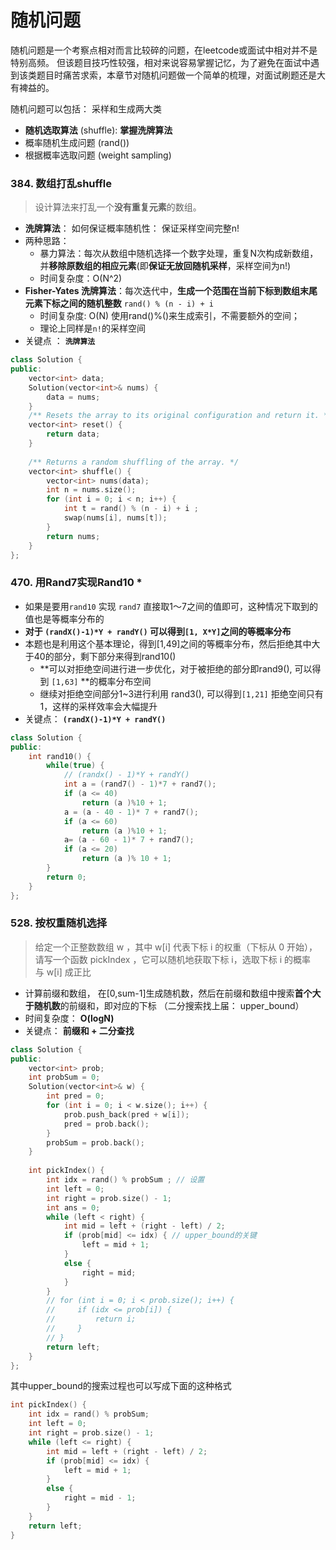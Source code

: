 

# 随机问题

随机问题是一个考察点相对而言比较碎的问题，在leetcode或面试中相对并不是特别高频。
但该题目技巧性较强，相对来说容易掌握记忆，为了避免在面试中遇到该类题目时痛苦求索，本章节对随机问题做一个简单的梳理，对面试刷题还是大有裨益的。

随机问题可以包括： 采样和生成两大类
- **随机选取算法** (shuffle): **掌握洗牌算法**
- 概率随机生成问题 (rand())
- 根据概率选取问题 (weight sampling)


### 384. 数组打乱shuffle
> 设计算法来打乱一个**没有重复元素**的数组。

- **洗牌算法**： 如何保证概率随机性： 保证采样空间完整n!
- 两种思路： 
  - 暴力算法：每次从数组中随机选择一个数字处理，重复N次构成新数组，并**移除原数组的相应元素**(即**保证无放回随机采样**，采样空间为n!)
  - 时间复杂度：O(N^2) 
- **Fisher-Yates 洗牌算法**：每次迭代中，**生成一个范围在当前下标到数组末尾元素下标之间的随机整数** `rand() % (n - i) + i`
    - 时间复杂度: O(N) 使用rand()%()来生成索引，不需要额外的空间；
    - 理论上同样是`n!`的采样空间
- 关键点 ： **`洗牌算法`** 

```c++
class Solution {
public:
    vector<int> data;
    Solution(vector<int>& nums) {
        data = nums;
    }
    /** Resets the array to its original configuration and return it. */
    vector<int> reset() {
        return data;
    }
    
    /** Returns a random shuffling of the array. */
    vector<int> shuffle() {
        vector<int> nums(data);
        int n = nums.size();
        for (int i = 0; i < n; i++) {
            int t = rand() % (n - i) + i ;
            swap(nums[i], nums[t]);
        }
        return nums;
    }
};
```
### 470. 用Rand7实现Rand10 *
- 如果是要用`rand10` 实现 `rand7` 直接取1～7之间的值即可，这种情况下取到的值也是等概率分布的
- **对于 `(randX()-1)*Y + randY()` 可以得到`[1, X*Y]`之间的等概率分布**
- 本题也是利用这个基本理论，得到[1,49]之间的等概率分布，然后拒绝其中大于40的部分，剩下部分来得到rand10()
    - **可以对拒绝空间进行进一步优化，对于被拒绝的部分即rand9(), 可以得到  `[1,63]` **的概率分布空间
    - 继续对拒绝空间部分1~3进行利用 rand3(), 可以得到`[1,21]` 拒绝空间只有1，这样的采样效率会大幅提升
- 关键点： **`(randX()-1)*Y + randY()`**
```c++
class Solution {
public:
    int rand10() {
        while(true) {
            // (randx() - 1)*Y + randY()
            int a = (rand7() - 1)*7 + rand7();
            if (a <= 40)
                return (a )%10 + 1;
            a = (a - 40 - 1)* 7 + rand7();
            if (a <= 60) 
                return (a )%10 + 1;
            a= (a - 60 - 1)* 7 + rand7();
            if (a <= 20) 
                return (a )% 10 + 1;
        }
        return 0;
    }
};
```

### 528. 按权重随机选择
> 给定一个正整数数组 w ，其中 w[i] 代表下标 i 的权重（下标从 0 开始），请写一个函数 pickIndex ，它可以随机地获取下标 i，选取下标 i 的概率与 w[i] 成正比

- 计算前缀和数组， 在[0,sum-1]生成随机数，然后在前缀和数组中搜索**首个大于随机数**的前缀和，即对应的下标 （二分搜索找上届： upper_bound）
- 时间复杂度： **O(logN)**   
- 关键点： **前缀和 + 二分查找**
```c++
class Solution {
public:
    vector<int> prob;
    int probSum = 0;
    Solution(vector<int>& w) {
        int pred = 0;
        for (int i = 0; i < w.size(); i++) {
            prob.push_back(pred + w[i]);
            pred = prob.back();
        }
        probSum = prob.back();
    }
    
    int pickIndex() {
        int idx = rand() % probSum ; // 设置
        int left = 0;
        int right = prob.size() - 1;
        int ans = 0;
        while (left < right) {
            int mid = left + (right - left) / 2;
            if (prob[mid] <= idx) { // upper_bound的关键
                left = mid + 1;
            }
            else {
                right = mid;
            }
        }
        // for (int i = 0; i < prob.size(); i++) {
        //     if (idx <= prob[i]) {
        //         return i;
        //     }
        // }
        return left;
    }
};
```

其中upper_bound的搜索过程也可以写成下面的这种格式
```c++
int pickIndex() {
    int idx = rand() % probSum;
    int left = 0;
    int right = prob.size() - 1;
    while (left <= right) {
        int mid = left + (right - left) / 2;
        if (prob[mid] <= idx) {
            left = mid + 1;
        } 
        else {
            right = mid - 1;
        }
    }
    return left;
}
```